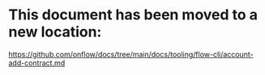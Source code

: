 # This document has been moved to a new location:

https://github.com/onflow/docs/tree/main/docs/tooling/flow-cli/account-add-contract.md
